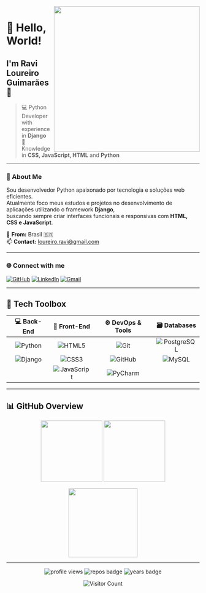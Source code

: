 <img align="right" width="380" height="380" src="https://user-images.githubusercontent.com/57039079/68556083-b2038700-0428-11ea-8add-e9abd09f6b23.gif">

# 👋 Hello, World!  
## I'm **Ravi Loureiro Guimarães** 🚀  

> 💻 Python Developer with experience in **Django**  
> 🎯 Knowledge in **CSS, JavaScript, HTML** and **Python**

---

### 🧭 About Me  
Sou desenvolvedor Python apaixonado por tecnologia e soluções web eficientes.  
Atualmente foco meus estudos e projetos no desenvolvimento de aplicações utilizando o framework **Django**,  
buscando sempre criar interfaces funcionais e responsivas com **HTML, CSS e JavaScript**.

📍 **From:** Brasil 🇧🇷  
📫 **Contact:** [loureiro.ravi@gmail.com](mailto:loureiro.ravi@gmail.com)

---

### 🌐 Connect with me
[![GitHub](https://img.shields.io/badge/GitHub-181717?style=flat&logo=github&logoColor=white)](https://github.com/rogeriodelphi)
[![LinkedIn](https://img.shields.io/badge/LinkedIn-0077b5?style=flat&logo=linkedin&logoColor=white)](https://www.linkedin.com/in/rog%C3%A9rio-barreto-martins-48013772/)
[![Gmail](https://img.shields.io/badge/Gmail-d14836?style=flat&logo=gmail&logoColor=white)](mailto:raviloureiros@gmail.com)

---

## 🧰 Tech Toolbox  

| 💻 Back-End | 🎨 Front-End | ⚙️ DevOps & Tools | 🗃️ Databases |
|:------------:|:-------------:|:------------------:|:--------------:|
| ![Python](https://cdn.jsdelivr.net/gh/devicons/devicon/icons/python/python-original.svg) | ![HTML5](https://cdn.jsdelivr.net/gh/devicons/devicon/icons/html5/html5-original.svg) | ![Git](https://cdn.jsdelivr.net/gh/devicons/devicon/icons/git/git-original.svg) | ![PostgreSQL](https://cdn.jsdelivr.net/gh/devicons/devicon/icons/postgresql/postgresql-original.svg) |
| ![Django](https://cdn.jsdelivr.net/gh/devicons/devicon/icons/django/django-plain.svg) | ![CSS3](https://cdn.jsdelivr.net/gh/devicons/devicon/icons/css3/css3-original.svg) | ![GitHub](https://cdn.jsdelivr.net/gh/devicons/devicon/icons/github/github-original.svg) | ![MySQL](https://cdn.jsdelivr.net/gh/devicons/devicon/icons/mysql/mysql-original.svg) |
|  | ![JavaScript](https://cdn.jsdelivr.net/gh/devicons/devicon/icons/javascript/javascript-original.svg) | ![PyCharm](https://cdn.jsdelivr.net/gh/devicons/devicon/icons/pycharm/pycharm-original.svg) |  |

---

## 📊 GitHub Overview  

<p align="center">
  <img height="160em" src="https://github-readme-stats.vercel.app/api?username=rogeriodelphi&show_icons=true&theme=radical&count_private=true" />
  <img height="160em" src="https://github-readme-stats.vercel.app/api/top-langs/?username=rogeriodelphi&layout=compact&theme=radical" />
</p>

<p align="center">
  <img height="180em" src="https://github-readme-streak-stats.herokuapp.com/?user=rogeriodelphi&theme=radical" />
</p>

---

<p align="center">
  <img src="https://komarev.com/ghpvc/?username=rogeriodelphi&color=blueviolet" alt="profile views" />
  <img src="https://badges.pufler.dev/repos/rogeriodelphi" alt="repos badge" />
  <img src="https://badges.pufler.dev/years/rogeriodelphi" alt="years badge" />
</p>

<p align="center">
  <img src="https://profile-counter.glitch.me/rogeriodelphi/count.svg" alt="Visitor Count" />
</p>
